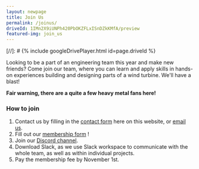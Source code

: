 ```yaml
---
layout: newpage
title: Join Us
permalink: /joinus/
driveId: 1IMn2X9iUNPh420PbOKZFLxISnDZkKMfA/preview
featured-img: join_us
---
```


[//]: # {% include googleDrivePlayer.html id=page.driveId %}

Looking to be a part of an engineering team this year and make new friends? Come join our team, where you can learn and apply skills in hands-on experiences building and designing parts of a wind turbine. We'll have a blast!

 **Fair warning, there are a quite a few heavy metal fans here!**

### How to join

1. Contact us by filling in the [contact form](https://windenergydesign.com/contact) here on this website, or [email us](mailto:{{site.email}}).
2. Fill out our [membership form](https://forms.gle/shpFyYurkM1quY3K7 "2021-2022 WE Design Membership Form") !
4. Join our [Discord channel](https://discord.gg/zzbAa5yQUn).
5. Download Slack, as we use Slack workspace to communicate with the whole team, as well as within individual projects.
6. Pay the membership fee by November 1st.
